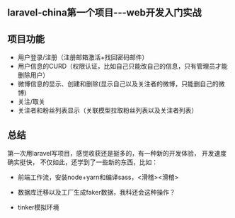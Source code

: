 ## laravel-china第一个项目---web开发入门实战

## 项目功能
- 用户登录/注册（注册邮箱激活+找回密码邮件）
- 用户信息的CURD（权限认证，比如自己只能改自己的信息，只有管理员才能删除用户）
- 微博信息的显示、创建和删除(显示自己以及关注者的微博，只能删自己的微博)
- 关注/取关
- 关注者和粉丝列表显示（关联模型拉取粉丝列表以及关注者列表）


## 总结

第一次用laravel写项目，感觉收获还是挺多的，有一种新的开发体验，
开发速度确实挺快，
不仅如此，还学到了一些新的东西，比如：

- 前端工作流，安装node+yarn和编译sass，<滑稽><滑稽>

- 数据库迁移以及工厂生成faker数据，我科还会这种操作？

- tinker模拟环境


